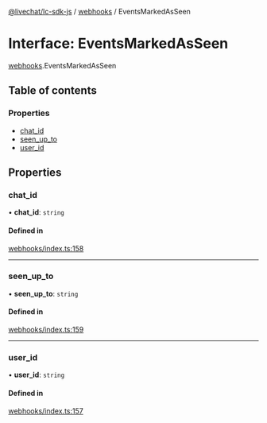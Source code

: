 [@livechat/lc-sdk-js](../README.md) / [webhooks](../modules/webhooks.md) / EventsMarkedAsSeen

# Interface: EventsMarkedAsSeen

[webhooks](../modules/webhooks.md).EventsMarkedAsSeen

## Table of contents

### Properties

- [chat\_id](webhooks.EventsMarkedAsSeen.md#chat_id)
- [seen\_up\_to](webhooks.EventsMarkedAsSeen.md#seen_up_to)
- [user\_id](webhooks.EventsMarkedAsSeen.md#user_id)

## Properties

### chat\_id

• **chat\_id**: `string`

#### Defined in

[webhooks/index.ts:158](https://github.com/livechat/lc-sdk-js/blob/7431f2f/src/webhooks/index.ts#L158)

___

### seen\_up\_to

• **seen\_up\_to**: `string`

#### Defined in

[webhooks/index.ts:159](https://github.com/livechat/lc-sdk-js/blob/7431f2f/src/webhooks/index.ts#L159)

___

### user\_id

• **user\_id**: `string`

#### Defined in

[webhooks/index.ts:157](https://github.com/livechat/lc-sdk-js/blob/7431f2f/src/webhooks/index.ts#L157)
